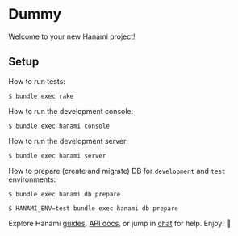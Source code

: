 # Dummy

Welcome to your new Hanami project!

## Setup

How to run tests:

```
$ bundle exec rake
```

How to run the development console:

```
$ bundle exec hanami console
```

How to run the development server:

```
$ bundle exec hanami server
```

How to prepare (create and migrate) DB for `development` and `test` environments:

```
$ bundle exec hanami db prepare

$ HANAMI_ENV=test bundle exec hanami db prepare
```

Explore Hanami [guides](http://hanamirb.org/guides/), [API docs](http://docs.hanamirb.org/1.3.1/), or jump in [chat](http://chat.hanamirb.org) for help. Enjoy! 🌸

